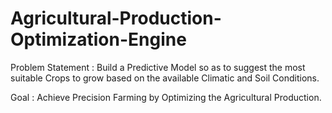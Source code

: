 # Agricultural-Production-Optimization-Engine
Problem Statement : Build a Predictive Model so as to suggest the most suitable Crops to grow based on the available  Climatic and Soil Conditions.

Goal : Achieve Precision Farming by Optimizing the Agricultural Production.
